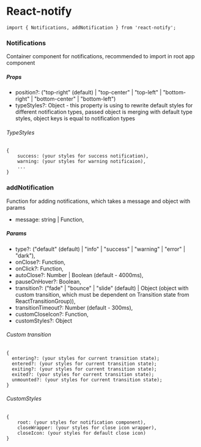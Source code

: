 # React-notify
```
import { Notifications, addNotification } from 'react-notify';
```

### Notifications
Container component for notifications, recommended to import in root app component

##### Props

- position?: ("top-right" (default) | "top-center" | "top-left" | "bottom-right" | "bottom-center" | "bottom-left")
- typeStyles?: Object - this property is using to rewrite default styles for different notification types, passed object is merging with default type styles, object keys is equal to notification types

###### TypeStyles
```
{
    success: (your styles for success notification),
    warning: (your styles for warning notificaion),
    ...
}
```

### addNotification

Function for adding notifications, which takes a message and object with params
- message: string | Function,

##### Params

- type?: ("default" (default) | "info" | "success" | "warning" | "error" | "dark"),
- onClose?: Function,
- onClick?: Function,
- autoClose?: Number | Boolean (default - 4000ms),
- pauseOnHover?: Boolean,
- transition?: ("fade" | "bounce" | "slide" (default) | Object (object with custom transition, which must be dependent on Transition state from ReactTransitionGroup)),
- transitionTimeout?: Number (default - 300ms),
- customCloseIcon?: Function,
- customStyles?: Object 

###### Custom transition
```
{
  entering?: (your styles for current transition state);
  entered?: (your styles for current transition state);
  exiting?: (your styles for current transition state);
  exited?: (your styles for current transition state);
  unmounted?: (your styles for current transition state);
}
```

###### CustomStyles
```
{
    root: (your styles for notification component),
    closeWrapper: (your styles for close icon wrapper),
    closeIcon: (your styles for default close icon)
}
```
